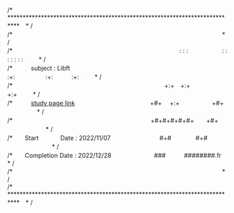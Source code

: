 /* ***************************************************************************　* /  
/*　　　　　　　　　　　　　　　　　　　　　　　　　　　　　　　　　            　* /  
/*　　　　　　　　　　　　　　　　　　　　　　　　　　　 : : :  　　 　　　: : : : : : :  　　    * /  
/*　　　subject : Libft　　　　　　　　　　　 　　　　　:+:　　　　　:+:　　　:+: 　        　* /  
/* 　　　　　　　　　　　　　　　　　　　　　　　 　 +:+　+:+　　　　　　  　    +:+  　　           * /  
/*　　　[study page link] 　　　　　　　　　　　　+#+　 +:+　　　　　     +#+ 　    　　            　 * /  
/* 　　　　　　　　　　　　　　　　　　　　　　 +#+#+#+#+#+　　+#+           　      　　　　　* /  
/*　　Start 　　　  Date : 2022/11/07　　　　　　　　#+#　　　　#+#          　　 　　　　　* /  
/*　　Completion Date : 2022/12/28　　　　　　　###　　　########.fr　 　　　* /  
/*　　　　　　　　　　　　　　　　　　　　　　　　　　　　　　　　　            　* /  
/* ***************************************************************************　* /


[study page link ]: https://flower-donut-4f5.notion.site/libft-1812c1f3e58d4411a3ec7c5542635609
